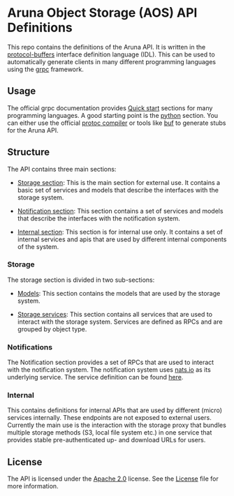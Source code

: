 # Aruna Object Storage (AOS) API Definitions

This repo contains the definitions of the Aruna API. It is written in the [protocol-buffers](https://developers.google.com/protocol-buffers) interface definition language (IDL). This can be used to automatically generate clients in many different programming languages using the [grpc](https://grpc.io/docs/what-is-grpc/introduction/) framework. 

## Usage

The official grpc documentation provides [Quick start](https://grpc.io/docs/languages/) sections for many programming languages. A good starting point is the [python](https://grpc.io/docs/languages/python/quickstart/#generate-grpc-code) section. You can either use the official [protoc compiler](https://grpc.io/docs/protoc-installation/) or tools like [buf](https://buf.build/) to generate stubs for the Aruna API.


## Structure

The API contains three main sections:

- [Storage section](#storage): This is the main section for external use. It contains a basic set of services and models that describe the interfaces with the storage system.

- [Notification section](#notifications): This section contains a set of services and models that describe the interfaces with the notification system.

- [Internal section](#internal): This section is for internal use only. It contains a set of internal services and apis that are used by different internal components of the system.


### Storage

The storage section is divided in two sub-sections:

- [Models](storage/models/v1): This section contains the models that are used by the storage system. 

- [Storage services](storage/services/v1/): This section contains all services that are used to interact with the storage system. Services are defined as RPCs and are grouped by object type.

### Notifications

The Notification section provides a set of RPCs that are used to interact with the notification system. The notification system uses [nats.io](https://nats.io/) as its underlying service. The service definition can be found [here](notifications/services/v1/notification_service.proto).


### Internal

This contains definitions for internal APIs that are used by different (micro) services internally. These endpoints are not exposed to external users. Currently the main use is the interaction with the storage proxy that bundles multiple storage methods (S3, local file system etc.) in one service that provides stable pre-authenticated up- and download URLs for users.



## License

The API is licensed under the [Apache 2.0](https://www.apache.org/licenses/LICENSE-2.0) license. See the [License](LICENSE.md) file for more information.
